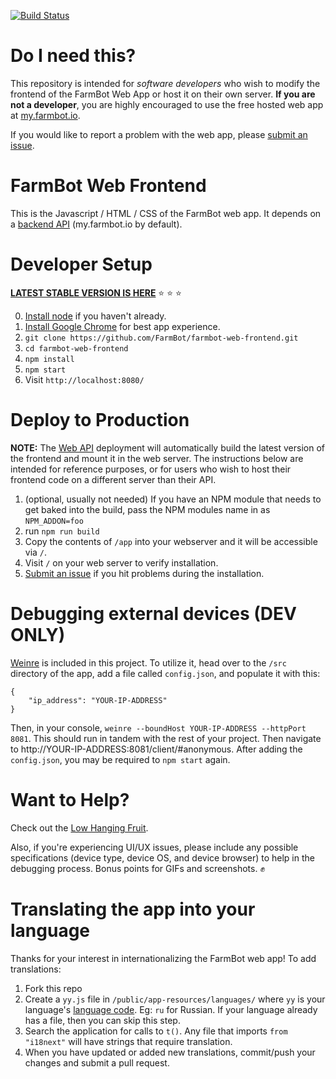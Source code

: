 [![Build Status](https://travis-ci.org/FarmBot/farmbot-web-frontend.svg?branch=master)](https://travis-ci.org/FarmBot/farmbot-web-frontend)

# Do I need this?

This repository is intended for *software developers* who wish to modify the frontend of the FarmBot Web App or host it on their own server. **If you are not a developer**, you are highly encouraged to use the free hosted web app at [my.farmbot.io](http://my.farmbot.io/).

If you would like to report a problem with the web app, please [submit an issue](https://github.com/FarmBot/farmbot-web-frontend/issues/new).

# FarmBot Web Frontend

 This is the Javascript / HTML / CSS of the FarmBot web app. It depends on a [backend API](https://github.com/FarmBot/Farmbot-Web-API) (my.farmbot.io by default).

# Developer Setup

**[LATEST STABLE VERSION IS HERE](https://github.com/FarmBot/farmbot-web-frontend/releases)** :star: :star: :star:

0. [Install node](https://nodejs.org/en/download/) if you haven't already.
1. [Install Google Chrome](https://www.google.com/chrome/) for best app experience.
2. `git clone https://github.com/FarmBot/farmbot-web-frontend.git`
3. `cd farmbot-web-frontend`
4. `npm install`
5. `npm start`
6. Visit `http://localhost:8080/`

# Deploy to Production

**NOTE:** The [Web API](https://github.com/FarmBot/Farmbot-Web-API) deployment will automatically build the latest version of the frontend and mount it in the web server. The instructions below are intended for reference purposes, or for users who wish to host their frontend code on a different server than their API.

1. (optional, usually not needed) If you have an NPM module that needs to get baked into the build, pass the NPM modules name in as `NPM_ADDON=foo`
2. run `npm run build`
3. Copy the contents of `/app` into your webserver and it will be accessible via `/`.
4. Visit `/` on your web server to verify installation.
5. [Submit an issue](https://github.com/FarmBot/farmbot-web-frontend/issues/new?title=Installation%20Failure) if you hit problems during the installation.

# Debugging external devices (DEV ONLY)

[Weinre](https://www.npmjs.com/package/weinre) is included in this project. 
To utilize it, head over to the `/src` directory of the app, add a file called 
`config.json`, and populate it with this:
```
{
    "ip_address": "YOUR-IP-ADDRESS"
}
```  
Then, in your console, `weinre --boundHost YOUR-IP-ADDRESS --httpPort 8081`.
This should run in tandem with the rest of your project.
Then navigate to http://YOUR-IP-ADDRESS:8081/client/#anonymous. 
After adding the `config.json`, you may be required to `npm start` again.

# Want to Help?

Check out the [Low Hanging Fruit](https://github.com/FarmBot/farmbot-web-frontend/search?l=typescript&q=TODO&utf8=%E2%9C%93).

Also, if you're experiencing UI/UX issues, please include any possible specifications (device type, device OS, and device browser) to help in the debugging process. Bonus points for GIFs and screenshots. :fist:

# Translating the app into your language
Thanks for your interest in internationalizing the FarmBot web app! To add translations:

1. Fork this repo
2. Create a `yy.js` file in ``/public/app-resources/languages/`` where `yy` is your language's [language code](http://www.science.co.il/Language/Locale-codes.php). Eg: `ru` for Russian. If your language already has a file, then you can skip this step.
3. Search the application for calls to `t()`. Any file that imports `from "i18next"` will have strings that require translation.
4. When you have updated or added new translations, commit/push your changes and submit a pull request.
